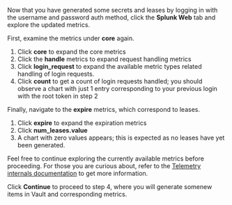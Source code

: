 Now that you have generated some secrets and leases by logging in with the username and password auth method, click the **Splunk Web** tab and explore the updated metrics.

First, examine the metrics under **core** again.

1. Click **core** to expand the core metrics
1. Click the **handle** metrics to expand request handling metrics
1. Click **login_request** to expand the available metric types related handling of login  requests.
1. Click **count** to get a count of login requests handled; you should observe a chart with just 1 entry corresponding to your previous login with the root token in step 2

Finally, navigate to the **expire** metrics, which correspond to leases.

1. Click **expire** to expand the expiration metrics
1. Click **num_leases.value**
1. A chart with zero values appears; this is expected as no leases have yet been generated.

Feel free to continue exploring the currently available metrics before proceeding. For those you are curious about, refer to the [Telemetry internals documentation](https://www.vaultproject.io/docs/internals/telemetry) to get more information.

Click **Continue** to proceed to step 4, where you will generate somenew items in Vault and corresponding metrics.
